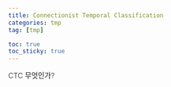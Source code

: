 ```yaml
---
title: Connectionist Temporal Classification
categories: tmp
tag: [tmp]

toc: true
toc_sticky: true
---
```


<div style="font-size: 0.9rem; font-weight:300; line-height: 1.6rem;">
CTC 무엇인가?<br>
</div>



